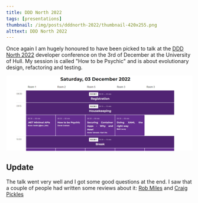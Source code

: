 ```yaml
---
title: DDD North 2022
tags: [presentations]
thumbnail: /img/posts/dddnorth-2022/thumbnail-420x255.png
alttext: DDD North 2022
---
```


Once again I am hugely honoured to have been picked to talk at the <a href="http://dddnorth.co.uk/">DDD North 2022</a>
developer conference on the 3rd of December at the University of Hull. My session is called "How to be Psychic"
and is about evolutionary design, refactoring and testing.

<img src="/img/posts/dddnorth-2022/dddnorth-2022-programme.png" alt="programme" class="u-max-full-width" />

## Update

The talk went very well and I got some good questions at the end. I saw that a couple of people had written some reviews about it: 
[Rob Miles](https://www.robmiles.com/journal/2022/12/3/ddd-north-in-hull-was-completely-wonderful) and [Craig Pickles](https://www.yorkshiretechy.co.uk/blogs/a-day-at-dddnorth-developers-conference-in-hull-nov2022/)
